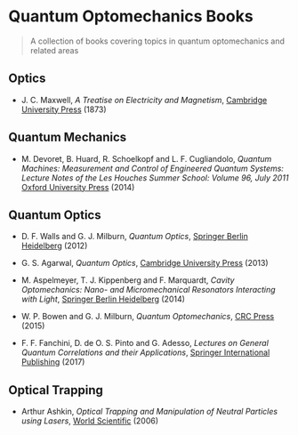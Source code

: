 # Quantum Optomechanics Books

> A collection of books covering topics in quantum optomechanics and related areas

## Optics

* J. C. Maxwell, *A Treatise on Electricity and Magnetism*, [Cambridge University Press](https://doi.org/10.1017/CBO9780511709333) (1873)

## Quantum Mechanics

* M. Devoret, B. Huard, R. Schoelkopf and L. F. Cugliandolo, *Quantum Machines: Measurement and Control of Engineered Quantum Systems: Lecture Notes of the Les Houches Summer School: Volume 96, July 2011* [Oxford University Press](https://doi.org/10.1093/acprof:oso/9780199681181) (2014)

## Quantum Optics

* D. F. Walls and G. J. Milburn, *Quantum Optics*, [Springer Berlin Heidelberg](https://books.google.co.in/books?id=o6nrCAAAQBAJ) (2012)

* G. S. Agarwal, *Quantum Optics*, [Cambridge University Press](https://books.google.co.in/books?id=7KKw_XIYaioC) (2013)

* M. Aspelmeyer, T. J. Kippenberg and F. Marquardt, *Cavity Optomechanics: Nano- and Micromechanical Resonators Interacting with Light*, [Springer Berlin Heidelberg](https://books.google.co.in/books?id=FG71AwAAQBAJ) (2014)

* W. P. Bowen and G. J. Milburn, *Quantum Optomechanics*, [CRC Press](https://books.google.co.in/books?id=YZDwCgAAQBAJ) (2015)

* F. F. Fanchini, D. de O. S. Pinto and G. Adesso, *Lectures on General Quantum Correlations and their Applications*, [Springer International Publishing](https://doi.org/10.1007/978-3-319-53412-1) (2017)

## Optical Trapping

* Arthur Ashkin, *Optical Trapping and Manipulation of Neutral Particles using Lasers*, [World Scientific](https://doi.org/10.1142/4208) (2006)